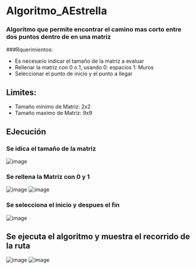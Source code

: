 # Algoritmo_AEstrella
### Algoritmo que permite encontrar el camino mas corto entre dos puntos dentro de en una matriz
###Rquerimientos: 
- Es necesario indicar el tamaño de la matriz a evaluar
- Rellenar la matriz con 0 o 1, usando 0: espacios 1: Muros
- Seleccionar el punto de inicio y el punto a llegar
## Limites: 
- Tamaño minimo de Matriz:  2x2
- Tamaño maximo de Matriz: 9x9

## EJecución
### Se idica el tamaño de la matriz
![image](https://github.com/B-mtz/Algoritmo_AEstrella/assets/127165596/c54d9036-b900-4f08-a573-9be2dcad889e)
### Se rellena la Matriz con 0 y 1
![image](https://github.com/B-mtz/Algoritmo_AEstrella/assets/127165596/3306600c-b1aa-4d64-bb26-370fede0ee20)
![image](https://github.com/B-mtz/Algoritmo_AEstrella/assets/127165596/ca412a1f-6573-4002-9f83-3c03d22a4538)

### Se selecciona el inicio y despues el fin
![image](https://github.com/B-mtz/Algoritmo_AEstrella/assets/127165596/e81de129-6dab-4aea-b83e-1e8043924d39)

## Se ejecuta el algoritmo y muestra el recorrido de la ruta
![image](https://github.com/B-mtz/Algoritmo_AEstrella/assets/127165596/32f8c5e1-f806-4fd6-97b4-5dc4571f80f3)
![image](https://github.com/B-mtz/Algoritmo_AEstrella/assets/127165596/bfe79f21-32ab-4fee-89bf-cfd3f5bfbb68)


